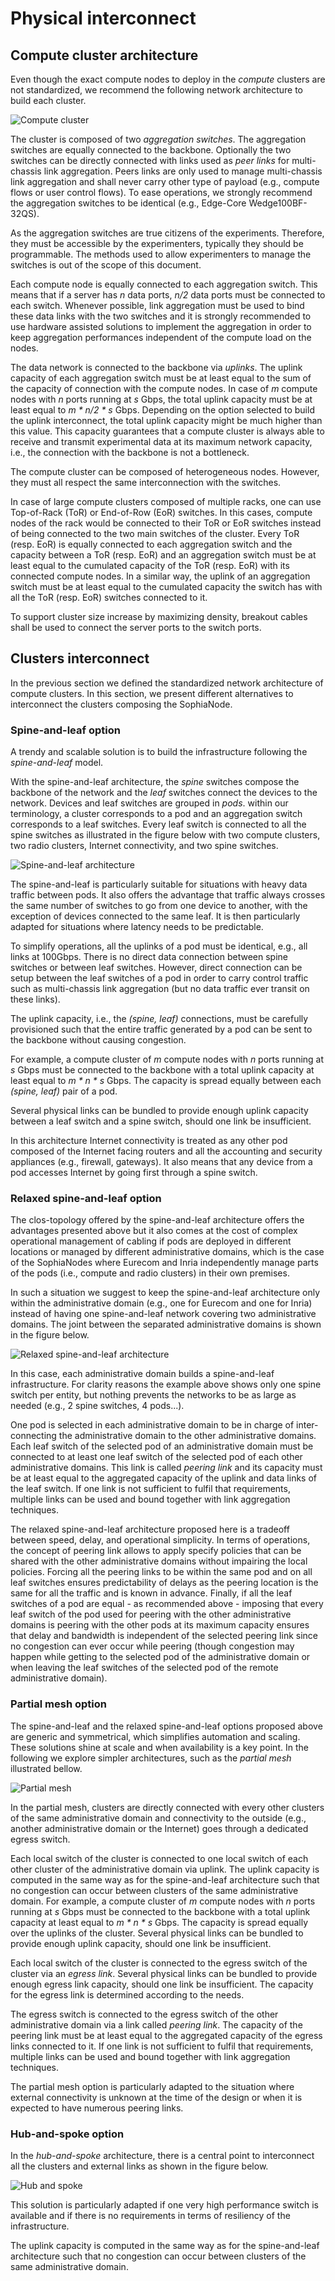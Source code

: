 # Physical interconnect

## Compute cluster architecture

Even though the exact compute nodes to deploy in the _compute_ clusters are not
standardized, we recommend the following network architecture to build each
cluster.

![_Compute_ cluster](figures/sophia_node-compute_cluster.svg)

The cluster is composed of two _aggregation switches_. The aggregation switches
are equally connected to the backbone. Optionally the two switches can be
directly connected with links used as _peer links_ for multi-chassis link
aggregation. Peers links are only used to manage multi-chassis link aggregation
and shall never carry other type of payload (e.g., compute flows or user control
flows). To ease operations, we strongly recommend the aggregation switches to be
identical (e.g., Edge-Core Wedge100BF-32QS). 

As the aggregation switches are true citizens of the experiments. Therefore,
they must be accessible by the experimenters, typically they should be
programmable. The methods used to allow experimenters to manage the switches is
out of the scope of this document.

Each compute node is equally connected to each aggregation switch. This means
that if a server has _n_ data ports, _n/2_ data ports must be connected to each
switch. Whenever possible, link aggregation must be used to bind these data
links with the two switches and it is strongly recommended to use hardware
assisted solutions to implement the aggregation in order to keep aggregation
performances independent of the compute load on the nodes.

The data network is connected to the backbone via _uplinks_. The uplink capacity
of each aggregation switch must be at least equal to the sum of the capacity of
connection with the compute nodes. In case of _m_ compute nodes with _n_ ports
running at _s_ Gbps, the total uplink capacity must be at least equal to
_m * n/2 * s_ Gbps. Depending on the option selected to build the uplink
interconnect, the total uplink capacity might be much higher than this value.
This capacity guarantees that a compute cluster is always able to receive and
transmit experimental data at its maximum network capacity, i.e., the connection
with the backbone is not a bottleneck.

The compute cluster can be composed of heterogeneous nodes. However,
they must all respect the same interconnection with the switches.

In case of large compute clusters composed of multiple racks, one can use
Top-of-Rack (ToR) or End-of-Row (EoR) switches. In this cases, compute
nodes of the rack would be connected to their ToR or EoR switches instead of
being connected to the two main switches of the cluster. Every ToR (resp. EoR)
is equally connected to each aggregation switch and the capacity between
a ToR (resp. EoR) and an aggregation switch must be at least equal to the
cumulated capacity of the ToR (resp. EoR) with its connected compute nodes. In
a similar way, the uplink of an aggregation switch must be at least equal to
the cumulated capacity the switch has with all the ToR (resp. EoR) switches
connected to it.

To support cluster size increase by maximizing density, breakout cables shall
be used to connect the server ports to the switch ports.

## Clusters interconnect

In the previous section we defined the standardized network architecture of 
compute clusters. In this section, we present different alternatives to 
interconnect the clusters composing the SophiaNode.

### Spine-and-leaf option

A trendy and scalable solution is to build the infrastructure following the 
_spine-and-leaf_ model.

With the spine-and-leaf architecture, the _spine_ switches compose the
backbone of the network and the _leaf_ switches connect the devices to the
network. Devices and leaf switches are grouped in _pods_. within our
terminology, a cluster corresponds to a pod and an aggregation switch
corresponds to a leaf switches. Every leaf switch is connected to all the
spine switches as illustrated in the figure below with two compute clusters,
two radio clusters, Internet connectivity, and two spine switches.

![Spine-and-leaf architecture](figures/sophia_node-spine-leaf.svg)

The spine-and-leaf is particularly suitable for situations with heavy data
traffic between pods. It also offers the advantage that traffic always crosses
the same number of switches to go from one device to another, with the
exception of devices connected to the same leaf. It is then particularly adapted
for situations where latency needs to be predictable.

To simplify operations, all the uplinks of a pod must be identical, e.g., all
links at 100Gbps. There is no direct data connection between spine switches or
between leaf switches. However, direct connection can be setup between the leaf
switches of a pod in order to carry control traffic such as multi-chassis link
aggregation (but no data traffic ever transit on these links).

The uplink capacity, i.e., the _(spine, leaf)_ connections, must be
carefully provisioned such that the entire traffic generated by a pod can be
sent to the backbone without causing congestion.

For example, a compute cluster of _m_ compute nodes with _n_ ports running at
_s_ Gbps must be connected to the backbone with a total uplink capacity at least
equal to _m * n * s_ Gbps. The capacity is spread equally between each
_(spine, leaf)_ pair of a pod.

Several physical links can be bundled to provide enough uplink capacity between
a leaf switch and a spine switch, should one link be insufficient.

In this architecture Internet connectivity is treated as any other pod composed
of the Internet facing routers and all the accounting and security appliances
(e.g., firewall, gateways). It also means that any device from a pod accesses
Internet by going first through a spine switch.

### Relaxed spine-and-leaf option

The clos-topology offered by the spine-and-leaf architecture offers the
advantages presented above but it also comes at the cost of complex operational
management of cabling if pods are deployed in different locations or managed
by different administrative domains, which is the case of the SophiaNodes where
Eurecom and Inria independently manage parts of the pods (i.e., compute and
radio clusters) in their own premises.

In such a situation we suggest to keep the spine-and-leaf architecture only
within the administrative domain (e.g., one for Eurecom and one for Inria)
instead of having one spine-and-leaf network covering two administrative
domains. The joint between the separated administrative domains is shown in the
figure below.

![Relaxed _spine-and-leaf_ architecture](figures/sophia_node-relaxed-spine-leaf.svg)

In this case, each administrative domain builds a spine-and-leaf infrastructure.
For clarity reasons the example above shows only one spine switch per entity,
but nothing prevents the networks to be as large as needed (e.g., 2 spine
switches, 4 pods...).

One pod is selected in each administrative domain to be in charge of
inter-connecting the administrative domain to the other administrative domains.
Each leaf switch of the selected pod of an administrative domain must be
connected to at least one leaf switch of the selected pod of each other
administrative domains. This link is called _peering link_ and its capacity must
be at least equal to the aggregated capacity of the uplink and data links of
the leaf switch. If one link is not sufficient to fulfil that requirements,
multiple links can be used and bound together with link aggregation techniques.

The relaxed spine-and-leaf architecture proposed here is a tradeoff between
speed, delay, and operational simplicity. In terms of operations, the concept of
peering link allows to apply specify policies that can be shared with the other
administrative domains without impairing the local policies. Forcing all the
peering links to be within the same pod and on all leaf switches ensures
predictability of delays as the peering location is the same for all the traffic
and is known in advance. Finally, if all the leaf switches of a pod are equal -
as recommended above - imposing that every leaf switch of the pod used for
peering with the other administrative domains is peering with the other pods at
its maximum capacity ensures that delay and bandwidth is independent of the
selected peering link since no congestion can ever occur while peering
(though congestion may happen while getting to the selected pod of the
administrative domain or when leaving the leaf switches of the selected pod of
the remote administrative domain).

### Partial mesh option

The spine-and-leaf and the relaxed spine-and-leaf options proposed above are
generic and symmetrical, which simplifies automation and scaling. These solutions
shine at scale and when availability is a key point. In the following we explore
simpler architectures, such as the _partial mesh_ illustrated bellow.

![Partial mesh](figures/sophia_node-partial-mesh.svg)

In the partial mesh, clusters are directly connected with every other clusters
of the same administrative domain and connectivity to the outside (e.g., another
administrative domain or the Internet) goes through a dedicated egress switch.

Each local switch of the cluster is connected to one local switch of each other
cluster of the administrative domain via uplink. The uplink capacity is computed
in the same way as for the spine-and-leaf architecture such that no congestion
can occur between clusters of the same administrative domain. For example, a
compute cluster of _m_ compute nodes with _n_ ports running at _s_ Gbps must be
connected to the backbone with a total uplink capacity at least equal to
_m * n * s_ Gbps. The capacity is spread equally over the uplinks of the
cluster. Several physical links can be bundled to provide enough uplink
capacity, should one link be insufficient.

Each local switch of the cluster is connected to the egress switch of the
cluster via an _egress link_. Several physical links can be bundled to provide
enough egress link capacity, should one link be insufficient. The capacity for
the egress link is determined according to the needs.

The egress switch is connected to the egress switch of the other administrative
domain via a link called _peering link_. The capacity of the peering link must
be at least equal to the aggregated capacity of the egress links connected to
it. If one link is not sufficient to fulfil that requirements, multiple links
can be used and bound together with link aggregation techniques.

The partial mesh option is particularly adapted to the situation where
external connectivity is unknown at the time of the design or when it is
expected to have numerous peering links.

### Hub-and-spoke option

In the _hub-and-spoke_ architecture, there is a central point to interconnect
all the clusters and external links as shown in the figure below.

![Hub and spoke](figures/sophia_node-hub-and-poke.svg)

This solution is particularly adapted if one very high performance switch is
available and if there is no requirements in terms of resiliency of the
infrastructure.

The uplink capacity is computed in the same way as for the spine-and-leaf
architecture such that no congestion can occur between clusters of the same
administrative domain.